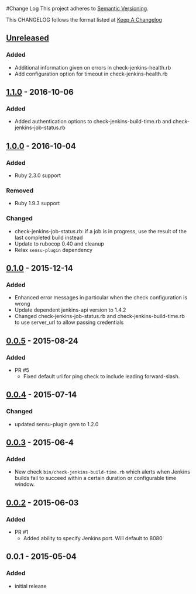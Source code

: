 #Change Log
This project adheres to [Semantic Versioning](http://semver.org/).

This CHANGELOG follows the format listed at [Keep A Changelog](http://keepachangelog.com/)

## [Unreleased]
### Added
- Additional information given on errors in check-jenkins-health.rb
- Add configuration option for timeout in check-jenkins-health.rb

## [1.1.0] - 2016-10-06
### Added
- Added authentication options to check-jenkins-build-time.rb and check-jenkins-job-status.rb

## [1.0.0] - 2016-10-04
### Added
- Ruby 2.3.0 support

### Removed
- Ruby 1.9.3 support

### Changed
- check-jenkins-job-status.rb: if a job is in progress, use the result of the last completed build instead
- Update to rubocop 0.40 and cleanup
- Relax `sensu-plugin` dependency

## [0.1.0] - 2015-12-14
### Added
- Enhanced error messages in particular when the check configuration is wrong
- Update dependent jenkins-api version to 1.4.2
- Changed check-jenkins-job-status.rb and check-jenkins-build-time.rb to use server_url to allow
  passing credentials

## [0.0.5] - 2015-08-24
### Added
- PR #5
    - Fixed default uri for ping check to include leading forward-slash.

## [0.0.4] - 2015-07-14
### Changed
- updated sensu-plugin gem to 1.2.0

## [0.0.3] - 2015-06-4
### Added
- New check `bin/check-jenkins-build-time.rb` which alerts when Jenkins builds
  fail to succeed within a certain duration or configurable time window.

## [0.0.2] - 2015-06-03
### Added
- PR #1
    - Added ability to specify Jenkins port.  Will default to 8080

## 0.0.1 - 2015-05-04
### Added
- initial release

[Unreleased]: https://github.com/sensu-plugins/sensu-plugins-jenkins/compare/1.1.0...HEAD
[1.1.0]: https://github.com/sensu-plugins/sensu-plugins-jenkins/compare/1.0.0...1.1.0
[1.0.0]: https://github.com/sensu-plugins/sensu-plugins-jenkins/compare/0.1.0...1.0.0
[0.1.0]: https://github.com/sensu-plugins/sensu-plugins-jenkins/compare/0.0.5...0.1.0
[0.0.5]: https://github.com/sensu-plugins/sensu-plugins-jenkins/compare/0.0.4...0.0.5
[0.0.4]: https://github.com/sensu-plugins/sensu-plugins-jenkins/compare/0.0.3...0.0.4
[0.0.3]: https://github.com/sensu-plugins/sensu-plugins-jenkins/compare/0.0.2...0.0.3
[0.0.2]: https://github.com/sensu-plugins/sensu-plugins-jenkins/compare/0.0.1...0.0.2
